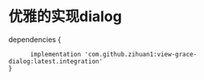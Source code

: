   # 优雅的实现dialog
 
 dependencies {
 
     	  implementation 'com.github.zihuan1:view-grace-dialog:latest.integration'
	}
